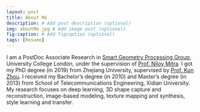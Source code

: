```yaml
---
layout: post
title: About Me
description: # Add post description (optional)
img: aboutMe.jpg # Add image post (optional)
fig-caption: # Add figcaption (optional)
tags: [Resume]
---
```


I am a PostDoc Associate Research in [Smart Geometry Processing Group](https://geometry.cs.ucl.ac.uk/index.php), University College London, under the supervision of [Prof. Niloy Mitra](http://www0.cs.ucl.ac.uk/staff/n.mitra/index.html). I got my PhD degree (in 2019) from Zhejiang University, supervised by [Prof. Kun Zhou](http://kunzhou.net/). I received my Bachelor’s degree (in 2010) and Master’s degree (in 2013) from School of Telecommunications Engineering, Xidian University. My research focuses on deep learning, 3D shape capture and reconstruction, image-based modeling, texture mapping and synthesis, style learning and transfer. 
